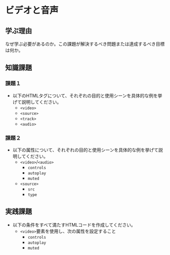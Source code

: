 # ビデオと音声

## 学ぶ理由

なぜ学ぶ必要があるのか。この課題が解決するべき問題または達成するべき目標は何か。

## 知識課題

### 課題１

- 以下のHTMLタグについて、それぞれの目的と使用シーンを具体的な例を挙げて説明してください。
  - `<video>`
  - `<source>`
  - `<track>`
  - `<audio>`

### 課題２

- 以下の属性について、それぞれの目的と使用シーンを具体的な例を挙げて説明してください。
  - `<video>`/`<audio>`
    - `controls`
    - `autoplay`
    - `muted`
  - `<source>`
    - `src`
    - `type`

## 実践課題

- 以下の条件をすべて満たすHTMLコードを作成してください。
  - `<video>`要素を使用し、次の属性を設定すること
    - `controls`
    - `autoplay`
    - `muted`
